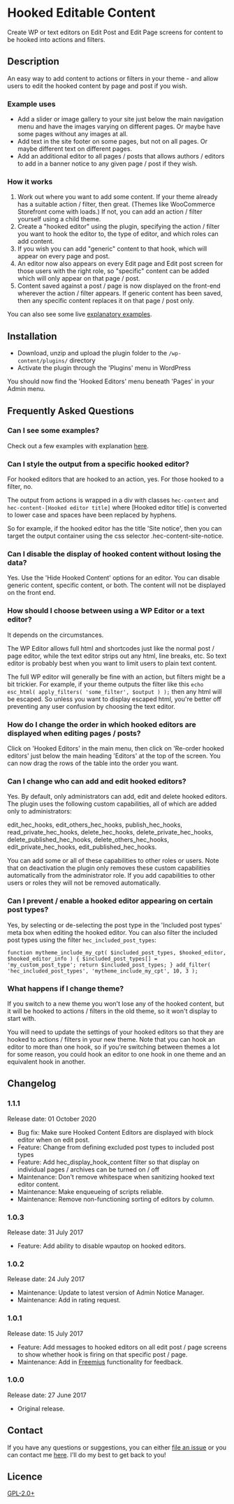 # Hooked Editable Content

Create WP or text editors on Edit Post and Edit Page screens for content to be hooked into actions and filters.

## Description

An easy way to add content to actions or filters in your theme - and allow users to edit the hooked content by page and post if you wish.

### Example uses

* Add a slider or image gallery to your site just below the main navigation menu and have the images varying on different pages. Or maybe have some pages without any images at all.
* Add text in the site footer on some pages, but not on all pages. Or maybe different text on different pages.
* Add an additional editor to all pages / posts that allows authors / editors to add in a banner notice to any given page / post if they wish.

### How it works

1. Work out where you want to add some content. If your theme already has a suitable action / filter, then great. (Themes like WooCommerce Storefront come with loads.) If not, you can add an action / filter yourself using a child theme.
1. Create a "hooked editor" using the plugin, specifying the action / filter you want to hook the editor to, the type of editor, and which roles can add content.
1. If you wish you can add "generic" content to that hook, which will appear on every page and post.
1. An editor now also appears on every Edit page and Edit post screen for those users with the right role, so "specific" content can be added which will only appear on that page / post.
1. Content saved against a post / page is now displayed on the front-end wherever the action / filter appears. If generic content has been saved, then any specific content replaces it on that page / post only.

You can also see some live [explanatory examples](http://www.sneezingtrees.com/plugins/hooked-editable-content/examples/).

## Installation

* Download, unzip and upload the plugin folder to the `/wp-content/plugins/` directory
* Activate the plugin through the 'Plugins' menu in WordPress

You should now find the 'Hooked Editors' menu beneath 'Pages' in your Admin menu.

## Frequently Asked Questions

### Can I see some examples?

Check out a few examples with explanation [here](http://www.sneezingtrees.com/plugins/hooked-editable-content/examples/).

### Can I style the output from a specific hooked editor?

For hooked editors that are hooked to an action, yes. For those hooked to a filter, no.

The output from actions is wrapped in a div with classes `hec-content` and `hec-content-[Hooked editor title]` where [Hooked editor title] is converted to lower case and spaces have been replaced by hyphens.

So for example, if the hooked editor has the title 'Site notice', then you can target the output container using the css selector .hec-content-site-notice.

### Can I disable the display of hooked content without losing the data?

Yes. Use the 'Hide Hooked Content' options for an editor. You can disable generic content, specific content, or both. The content will not be displayed on the front end.

### How should I choose between using a WP Editor or a text editor?

It depends on the circumstances.

The WP Editor allows full html and shortcodes just like the normal post / page editor, while the text editor strips out any html, line breaks, etc. So text editor is probably best when you want to limit users to plain text content.

The full WP editor will generally be fine with an action, but filters might be a bit trickier. For example, if your theme outputs the filter like this `echo esc_html( apply_filters( 'some_filter', $output ) );` then any html will be escaped. So unless you want to display escaped html, you're better off preventing any user confusion by choosing the text editor.

### How do I change the order in which hooked editors are displayed when editing pages / posts?

Click on 'Hooked Editors' in the main menu, then click on 'Re-order hooked editors' just below the main heading 'Editors' at the top of the screen. You can now drag the rows of the table into the order you want.

### Can I change who can add and edit hooked editors?

Yes. By default, only administrators can add, edit and delete hooked editors. The plugin uses the following custom capabilities, all of which are added only to administrators:

edit_hec_hooks, edit_others_hec_hooks, publish_hec_hooks, read_private_hec_hooks, delete_hec_hooks, delete_private_hec_hooks, delete_published_hec_hooks, delete_others_hec_hooks, edit_private_hec_hooks, edit_published_hec_hooks.

You can add some or all of these capabilities to other roles or users. Note that on deactivation the plugin only removes these custom capabilities automatically from the administrator role. If you add capabilities to other users or roles they will not be removed automatically.

### Can I prevent / enable a hooked editor appearing on certain post types?

Yes, by selecting or de-selecting the post type in the 'Included post types' meta box when editing the hooked editor. You can also filter the included post types using the filter `hec_included_post_types`:

`
function mytheme_include_my_cpt( $included_post_types, $hooked_editor, $hooked_editor_info ) {
	$included_post_types[] = 'my_custom_post_type';
	return $included_post_types;
}
add_filter( 'hec_included_post_types', 'mytheme_include_my_cpt', 10, 3 );
`

### What happens if I change theme?

If you switch to a new theme you won't lose any of the hooked content, but it will be hooked to actions / filters in the old theme, so it won't display to start with.

You will need to update the settings of your hooked editors so that they are hooked to actions / filters in your new theme. Note that you can hook an editor to more than one hook, so if you're switching between themes a lot for some reason, you could hook an editor to one hook in one theme and an equivalent hook in another.

## Changelog

### 1.1.1

Release date: 01 October 2020

* Bug fix: Make sure Hooked Content Editors are displayed with block editor when on edit post.
* Feature: Change from defining excluded post types to included post types
* Feature: Add hec_display_hook_content filter so that display on individual pages / archives can be turned on / off
* Maintenance: Don't remove whitespace when sanitizing hooked text editor content.
* Maintenance: Make enqueueing of scripts reliable.
* Maintenance: Remove non-functioning sorting of editors by column.

### 1.0.3

Release date: 31 July 2017

* Feature: Add ability to disable wpautop on hooked editors.

### 1.0.2

Release date: 24 July 2017

* Maintenance: Update to latest version of Admin Notice Manager.
* Maintenance: Add in rating request.

### 1.0.1

Release date: 15 July 2017

* Feature: Add messages to hooked editors on all edit post / page screens to show whether hook is firing on that specific post / page.
* Maintenance: Add in [Freemius](https://freemius.com/wordpress/insights/) functionality for feedback.

### 1.0.0

Release date: 27 June 2017

* Original release.

## Contact

If you have any questions or suggestions, you can either [file an issue](https://github.com/jlad26/hooked-editable-content/issues)
or you can contact me [here](https://www.sneezingtrees.com/contact/). I'll do my best to get back to you!

## Licence

[GPL-2.0+](http://www.gnu.org/licenses/gpl-2.0.html)